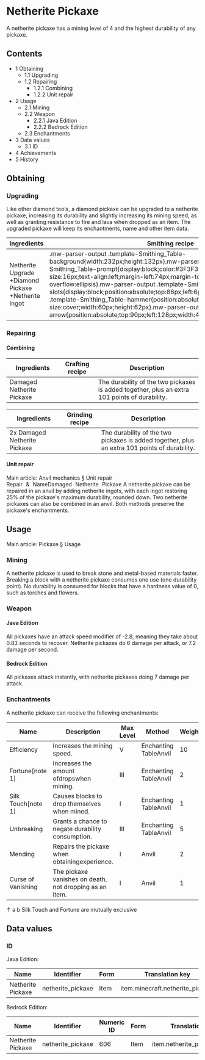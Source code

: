 # Netherite Pickaxe
A netherite pickaxe has a mining level of 4 and the highest durability of any pickaxe.

## Contents
- 1 Obtaining
	- 1.1 Upgrading
	- 1.2 Repairing
		- 1.2.1 Combining
		- 1.2.2 Unit repair
- 2 Usage
	- 2.1 Mining
	- 2.2 Weapon
		- 2.2.1 Java Edition
		- 2.2.2 Bedrock Edition
	- 2.3 Enchantments
- 3 Data values
	- 3.1 ID
- 4 Achievements
- 5 History

## Obtaining
### Upgrading
Like other diamond tools, a diamond pickaxe can be upgraded to a netherite pickaxe, increasing its durability and slightly increasing its mining speed, as well as granting resistance to fire and lava when dropped as an item. The upgraded pickaxe will keep its enchantments, name and other item data.

| Ingredients                                         | Smithing recipe                                                                                                                                                                                                                                                                                                                                                                                                                                                                                                                                                                                                                                           |
|-----------------------------------------------------|-----------------------------------------------------------------------------------------------------------------------------------------------------------------------------------------------------------------------------------------------------------------------------------------------------------------------------------------------------------------------------------------------------------------------------------------------------------------------------------------------------------------------------------------------------------------------------------------------------------------------------------------------------------|
| Netherite Upgrade +Diamond Pickaxe +Netherite Ingot | .mw-parser-output .template-Smithing_Table-background{width:232px;height:132px}.mw-parser-output .template-Smithing_Table-prompt{display:block;color:#3F3F3F;font-family:Minecraft;font-size:16px;text-align:left;margin-left:74px;margin-top:24px;overflow:hidden;text-overflow:ellipsis}.mw-parser-output .template-Smithing_Table-slots{display:block;position:absolute;top:86px;left:6px}.mw-parser-output .template-Smithing_Table-hammer{position:absolute;top:6px;left:6px;background-size:cover;width:60px;height:62px}.mw-parser-output .template-Smithing_Table-arrow{position:absolute;top:90px;left:128px;width:44px;height:30px}Upgrade Gear |

### Repairing
#### Combining
| Ingredients               | Crafting recipe | Description                                                                                   |
|---------------------------|-----------------|-----------------------------------------------------------------------------------------------|
| Damaged Netherite Pickaxe |                 | The durability of the two pickaxes is added together, plus an extra 101 points of durability. |

| Ingredients                  | Grinding recipe | Description                                                                                   |
|------------------------------|-----------------|-----------------------------------------------------------------------------------------------|
| 2x Damaged Netherite Pickaxe |                 | The durability of the two pickaxes is added together, plus an extra 101 points of durability. |

#### Unit repair
Main article: Anvil mechanics § Unit repair
Repair & NameDamaged Netherite Pickaxe
A netherite pickaxe can be repaired in an anvil by adding netherite ingots, with each ingot restoring 25% of the pickaxe's maximum durability, rounded down. Two netherite pickaxes can also be combined in an anvil. Both methods preserve the pickaxe's enchantments.

## Usage
Main article: Pickaxe § Usage
### Mining
A netherite pickaxe is used to break stone and metal-based materials faster. Breaking a block with a netherite pickaxe consumes one use (one durability point). No durability is consumed for blocks that have a hardness value of 0, such as torches and flowers.

### Weapon
#### Java Edition
All pickaxes have an attack speed modifier of -2.8, meaning they take about 0.83 seconds to recover. Netherite pickaxes do 6 damage per attack, or 7.2 damage per second.

#### Bedrock Edition
All pickaxes attack instantly, with netherite pickaxes doing 7 damage per attack.

### Enchantments
A netherite pickaxe can receive the following enchantments:

| Name               | Description                                             | Max Level | Method                | Weight |
|--------------------|---------------------------------------------------------|-----------|-----------------------|--------|
| Efficiency         | Increases the mining speed.                             | V         | Enchanting TableAnvil | 10     |
| Fortune[note 1]    | Increases the amount ofdropswhen mining.                | III       | Enchanting TableAnvil | 2      |
| Silk Touch[note 1] | Causes blocks to drop themselves when mined.            | I         | Enchanting TableAnvil | 1      |
| Unbreaking         | Grants a chance to negate durability consumption.       | III       | Enchanting TableAnvil | 5      |
| Mending            | Repairs the pickaxe when obtainingexperience.           | I         | Anvil                 | 2      |
| Curse of Vanishing | The pickaxe vanishes on death, not dropping as an item. | I         | Anvil                 | 1      |


↑ a b Silk Touch and Fortune are mutually exclusive


## Data values
### ID
Java Edition:

| Name              | Identifier        | Form | Translation key                  |
|-------------------|-------------------|------|----------------------------------|
| Netherite Pickaxe | netherite_pickaxe | Item | item.minecraft.netherite_pickaxe |

Bedrock Edition:

| Name              | Identifier        | Numeric ID | Form | Translation key             |
|-------------------|-------------------|------------|------|-----------------------------|
| Netherite Pickaxe | netherite_pickaxe | 606        | Item | item.netherite_pickaxe.name |

